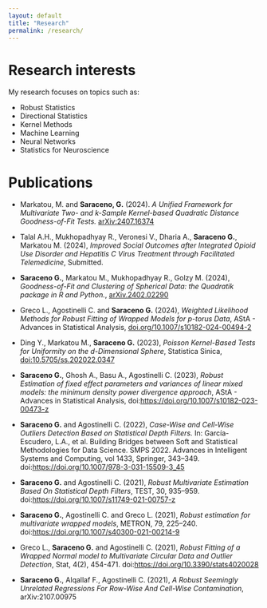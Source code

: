 ```yaml
---
layout: default
title: "Research"
permalink: /research/
---
```


# Research interests

My research focuses on topics such as:
- Robust Statistics
- Directional Statistics
- Kernel Methods
- Machine Learning
- Neural Networks
- Statistics for Neuroscience

# Publications

- Markatou, M. and **Saraceno, G.** (2024). *A Unified Framework for Multivariate Two- and k-Sample Kernel-based Quadratic Distance Goodness-of-Fit Tests.* [arXiv:2407.16374](https://doi.org/10.48550/arXiv.2407.16374)

- Talal A.H., Mukhopadhyay R., Veronesi V., Dharia A., **Saraceno G.**, Markatou M. (2024), *Improved Social Outcomes after Integrated Opioid Use Disorder and Hepatitis C Virus Treatment through Facilitated Telemedicine*, Submitted.

- **Saraceno G.**, Markatou M., Mukhopadhyay R., Golzy M. (2024), *Goodness-of-Fit and Clustering of Spherical Data: the Quadratik package in R and Python.*, [arXiv.2402.02290](https://doi.org/10.48550/arXiv.2402.02290)

- Greco L., Agostinelli C. and **Saraceno G.** (2024), *Weighted Likelihood Methods for Robust Fitting of Wrapped Models for p-torus Data*, AStA - Advances in Statistical Analysis, [doi.org/10.1007/s10182-024-00494-2](https://link.springer.com/article/10.1007/s10182-024-00494-2)
 
 - Ding Y., Markatou M., **Saraceno G.** (2023), *Poisson Kernel-Based Tests for Uniformity on the d-Dimensional Sphere*, Statistica Sinica, [doi:10.5705/ss.202022.0347](https://r.search.yahoo.com/_ylt=AwrhQhI2h_pm90YrYtXc5olQ;_ylu=Y29sbwNiZjEEcG9zAzEEdnRpZAMEc2VjA3Ny/RV=2/RE=1727723447/RO=10/RU=https%3a%2f%2fwww3.stat.sinica.edu.tw%2fss_newpaper%2fSS-2022-0347_na.pdf/RK=2/RS=sUkD8.YvcGzeQG78h507Gz8IcRM-)

- **Saraceno G.**, Ghosh A., Basu A., Agostinelli C. (2023), *Robust Estimation of fixed effect parameters and variances of linear mixed models: the minimum density power divergence approach*, AStA - Advances in Statistical Analysis, doi:https://doi.org/10.1007/s10182-023-00473-z

- **Saraceno G.** and Agostinelli C. (2022), *Case-Wise and Cell-Wise Outliers Detection Based on Statistical Depth Filters.* In: García-Escudero, L.A., et al. Building Bridges between Soft and Statistical Methodologies for Data Science. SMPS 2022. Advances in Intelligent Systems and Computing, vol 1433, Springer, 343–349. doi:https://doi.org/10.1007/978-3-031-15509-3_45

- **Saraceno G.** and Agostinelli C. (2021), *Robust Multivariate Estimation Based On Statistical Depth Filters*, TEST, 30, 935–959. doi:https://doi.org/10.1007/s11749-021-00757-z

- **Saraceno G.**, Agostinelli C. and Greco L. (2021), *Robust estimation for multivariate wrapped models*, METRON, 79, 225–240. doi:https://doi.org/10.1007/s40300-021-00214-9

- Greco L., **Saraceno G.** and Agostinelli C. (2021), *Robust Fitting of a Wrapped Normal model to Multivariate Circular Data and Outlier Detection*, Stat, 4(2), 454-471. doi:https://doi.org/10.3390/stats4020028

- **Saraceno G.**, Alqallaf F., Agostinelli C. (2021), *A Robust Seemingly Unrelated Regressions For Row-Wise And Cell-Wise Contamination*, arXiv:2107.00975

